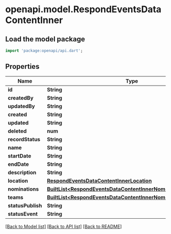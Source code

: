# openapi.model.RespondEventsDataContentInner

## Load the model package
```dart
import 'package:openapi/api.dart';
```

## Properties
Name | Type | Description | Notes
------------ | ------------- | ------------- | -------------
**id** | **String** |  | [optional] 
**createdBy** | **String** |  | [optional] 
**updatedBy** | **String** |  | [optional] 
**created** | **String** |  | [optional] 
**updated** | **String** |  | [optional] 
**deleted** | **num** |  | [optional] 
**recordStatus** | **String** |  | [optional] 
**name** | **String** |  | [optional] 
**startDate** | **String** |  | [optional] 
**endDate** | **String** |  | [optional] 
**description** | **String** |  | [optional] 
**location** | [**RespondEventsDataContentInnerLocation**](RespondEventsDataContentInnerLocation.md) |  | [optional] 
**nominations** | [**BuiltList&lt;RespondEventsDataContentInnerNominationsInner&gt;**](RespondEventsDataContentInnerNominationsInner.md) |  | [optional] 
**teams** | [**BuiltList&lt;RespondEventsDataContentInnerNominationsInnerJudge&gt;**](RespondEventsDataContentInnerNominationsInnerJudge.md) |  | [optional] 
**statusPublish** | **String** |  | [optional] 
**statusEvent** | **String** |  | [optional] 

[[Back to Model list]](../README.md#documentation-for-models) [[Back to API list]](../README.md#documentation-for-api-endpoints) [[Back to README]](../README.md)


